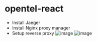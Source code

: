 # opentel-react
- Install Jaeger
- Install Nginx proxy manager
- Setup reverse proxy
![image](https://github.com/Aqshola/opentel-react/assets/52363719/3af14505-d495-4300-869f-11938b6be7d0)
![image](https://github.com/Aqshola/opentel-react/assets/52363719/d8ab6dac-f90c-4849-8996-9dd54a571a91)

